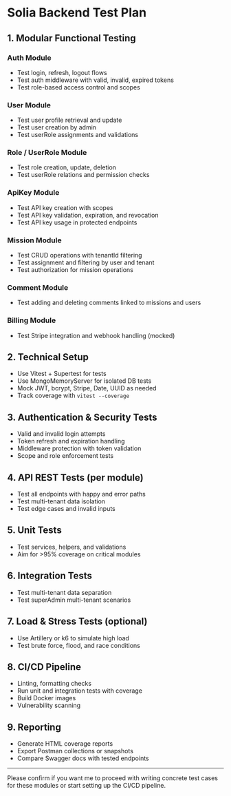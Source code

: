 # Solia Backend Test Plan

## 1. Modular Functional Testing

### Auth Module
- Test login, refresh, logout flows
- Test auth middleware with valid, invalid, expired tokens
- Test role-based access control and scopes

### User Module
- Test user profile retrieval and update
- Test user creation by admin
- Test userRole assignments and validations

### Role / UserRole Module
- Test role creation, update, deletion
- Test userRole relations and permission checks

### ApiKey Module
- Test API key creation with scopes
- Test API key validation, expiration, and revocation
- Test API key usage in protected endpoints

### Mission Module
- Test CRUD operations with tenantId filtering
- Test assignment and filtering by user and tenant
- Test authorization for mission operations

### Comment Module
- Test adding and deleting comments linked to missions and users

### Billing Module
- Test Stripe integration and webhook handling (mocked)

## 2. Technical Setup

- Use Vitest + Supertest for tests
- Use MongoMemoryServer for isolated DB tests
- Mock JWT, bcrypt, Stripe, Date, UUID as needed
- Track coverage with `vitest --coverage`

## 3. Authentication & Security Tests

- Valid and invalid login attempts
- Token refresh and expiration handling
- Middleware protection with token validation
- Scope and role enforcement tests

## 4. API REST Tests (per module)

- Test all endpoints with happy and error paths
- Test multi-tenant data isolation
- Test edge cases and invalid inputs

## 5. Unit Tests

- Test services, helpers, and validations
- Aim for >95% coverage on critical modules

## 6. Integration Tests

- Test multi-tenant data separation
- Test superAdmin multi-tenant scenarios

## 7. Load & Stress Tests (optional)

- Use Artillery or k6 to simulate high load
- Test brute force, flood, and race conditions

## 8. CI/CD Pipeline

- Linting, formatting checks
- Run unit and integration tests with coverage
- Build Docker images
- Vulnerability scanning

## 9. Reporting

- Generate HTML coverage reports
- Export Postman collections or snapshots
- Compare Swagger docs with tested endpoints

---

Please confirm if you want me to proceed with writing concrete test cases for these modules or start setting up the CI/CD pipeline.
